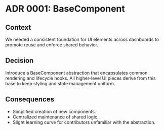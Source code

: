 # ADR 0001: BaseComponent

## Context
We needed a consistent foundation for UI elements across dashboards to promote reuse and enforce shared behavior.

## Decision
Introduce a BaseComponent abstraction that encapsulates common rendering and lifecycle hooks. All higher-level UI pieces derive from this base to keep styling and state management uniform.

## Consequences
- Simplified creation of new components.
- Centralized maintenance of shared logic.
- Slight learning curve for contributors unfamiliar with the abstraction.

